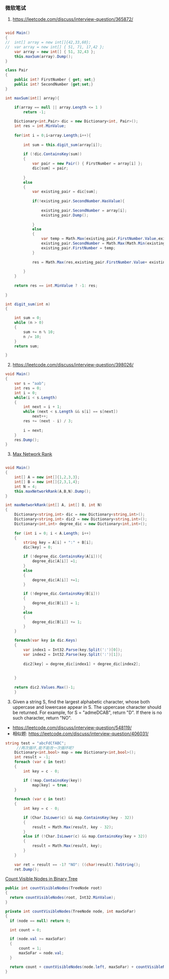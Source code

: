 ### 微软笔试
1. https://leetcode.com/discuss/interview-question/365872/
```csharp

void Main()
{
//	int[] array = new int[]{42,33,60};
//	var array = new int[] { 51, 71, 17,42 };
	var array = new int[] { 51, 32,43 };
	this.maxSum(array).Dump();
}

class Pair
{
	public int? FirstNumber { get; set;}
	public int? SecondNumber {get;set;}
}

int maxSum(int[] array){

	if(array == null || array.Length <= 1 )
		return -1;
		
	Dictionary<int,Pair> dic = new Dictionary<int, Pair>();
	int res = int.MinValue;
	
	for(int i = 0;i<array.Length;i++){
	
		int sum = this.digit_sum(array[i]);
		
		if (!dic.ContainsKey(sum))
		{
			var pair = new Pair() { FirstNumber = array[i] };
			dic[sum] = pair;
			
		}
		else
		{
			var existing_pair = dic[sum];
			
			if(!existing_pair.SecondNumber.HasValue){
				
				existing_pair.SecondNumber = array[i];
				existing_pair.Dump();
				
			}
			else
			{
				var temp = Math.Max(existing_pair.FirstNumber.Value,existing_pair.SecondNumber.Value);
				existing_pair.SecondNumber = Math.Max(Math.Min(existing_pair.FirstNumber.Value,existing_pair.SecondNumber.Value), array[i]);
				existing_pair.FirstNumber = temp;
			}
			
			res = Math.Max(res,existing_pair.FirstNumber.Value+ existing_pair.SecondNumber.Value);
			
		}
	}
	
	return res == int.MinValue ? -1: res;
	
}

int digit_sum(int n)
{

	int sum = 0;
	while (n > 0)
	{
		sum += n % 10;
		n /= 10;
	}
	return sum;

}

```

2. https://leetcode.com/discuss/interview-question/398026/
```csharp
void Main()
{
	var s = "aab";
	int res = 0;
	int i = 0;
	while(i < s.Length)
	{
		int next = i + 1;
		while (next < s.Length && s[i] == s[next])
			next++;
		res += (next - i) / 3;
		
		i = next;
	}
	res.Dump();
}
```
3. [Max Network Rank](https://leetcode.com/discuss/interview-question/364760/) 
```csharp

void Main()
{
	int[] A = new int[]{1,2,3,3};
	int[] B = new int[]{2,3,1,4};
	int N = 4;
	this.maxNetworkRank(A,B,N).Dump();
}

int maxNetworkRank(int[] A, int[] B, int N)
{
	Dictionary<string,int> dic = new Dictionary<string,int>();
	Dictionary<string,int> dic2 = new Dictionary<string,int>();
	Dictionary<int,int> degree_dic = new Dictionary<int,int>();
	
	for (int i = 0; i < A.Length; i++)
	{
		string key = A[i] + ":" + B[i];
		dic[key] = 0;

		if (!degree_dic.ContainsKey(A[i])){
			degree_dic[A[i]] =1;
		}
		else
		{
			degree_dic[A[i]] +=1;
		}

		if (!degree_dic.ContainsKey(B[i]))
		{
			degree_dic[B[i]] = 1;
		}
		else
		{
			degree_dic[B[i]] += 1;
		}
	}

	foreach(var key in dic.Keys)
	{
		var index1 = Int32.Parse(key.Split(':')[0]);
		var index2 = Int32.Parse(key.Split(':')[1]);
		
		dic2[key] = degree_dic[index1] + degree_dic[index2];
	
		
	}
	
	return dic2.Values.Max()-1;
	}
```
3. Given a string S, find the largest alphabetic character, whose both uppercase and lowercase appear in S. The uppercase character should be returned. For example, for S = "admeDCAB", return "D". If there is no such character, return "NO".
* https://leetcode.com/discuss/interview-question/548119/
* 相似题: https://leetcode.com/discuss/interview-question/406031/

```csharp
string test = "abcFdCfABC";
 	 //两次循环,能不能改一次循环呢? 
	Dictionary<int,bool> map = new Dictionary<int,bool>();
	int result = -1;  
	foreach (var c in test)
	{
		int key = c - 0; 

		if (!map.ContainsKey(key))
			map[key] = true;
	}
	
	foreach (var c in test)
	{
		int key = c - 0;

		if (Char.IsLower(c) && map.ContainsKey(key - 32))
		{
			result = Math.Max(result, key - 32);
		}
		else if (!Char.IsLower(c) && map.ContainsKey(key + 32))
		{
			result = Math.Max(result, key);
		}
	}
	
	var ret = result == -1? "NO": ((char)result).ToString();
	ret.Dump();
```
  [Count Visible Nodes in Binary Tree](https://leetcode.com/discuss/interview-question/546703/)
  ```csharp
  public int countVisibleNodes(TreeNode root)
{
	return countVisibleNodes(root, Int32.MinValue);
}

private int countVisibleNodes(TreeNode node, int maxSoFar)
{
	if (node == null) return 0;

	int count = 0;

	if (node.val >= maxSoFar)
	{
		count = 1;
		maxSoFar = node.val;
	}

	return count + countVisibleNodes(node.left, maxSoFar) + countVisibleNodes(node.right, maxSoFar);
}
  ```
